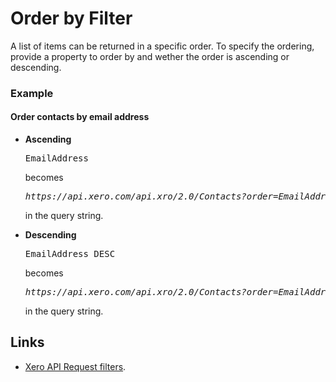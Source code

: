 # Order by Filter

A list of items can be returned in a specific order. To specify the ordering, provide a property to order by and wether the order is ascending or descending.

### Example

#### Order contacts by email address

- **Ascending**
    <pre>EmailAddress</pre> becomes <pre><em>https://api.xero.com/api.xro/2.0/Contacts?order=EmailAddress</em></pre> in the query string.

- **Descending**
     <pre>EmailAddress DESC</pre> becomes <pre><em>https://api.xero.com/api.xro/2.0/Contacts?order=EmailAddress%20DESC</em></pre> in the query string.

## Links

- [Xero API Request filters](https://developer.xero.com/documentation/api/requests-and-responses).